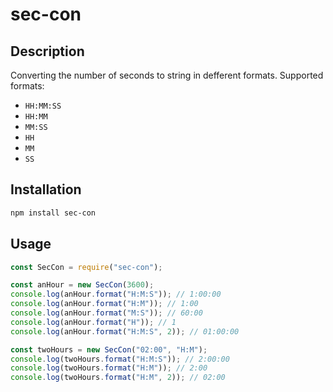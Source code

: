 # sec-con

## Description

Converting the number of seconds to string in defferent formats.
Supported formats:

- `HH:MM:SS`
- `HH:MM`
- `MM:SS`
- `HH`
- `MM`
- `SS`

## Installation

```bash
npm install sec-con
```

## Usage

```javascript
const SecCon = require("sec-con");

const anHour = new SecCon(3600);
console.log(anHour.format("H:M:S")); // 1:00:00
console.log(anHour.format("H:M")); // 1:00
console.log(anHour.format("M:S")); // 60:00
console.log(anHour.format("H")); // 1
console.log(anHour.format("H:M:S", 2)); // 01:00:00

const twoHours = new SecCon("02:00", "H:M");
console.log(twoHours.format("H:M:S")); // 2:00:00
console.log(twoHours.format("H:M")); // 2:00
console.log(twoHours.format("H:M", 2)); // 02:00
```
